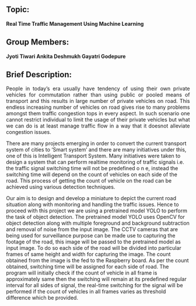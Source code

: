 ## Topic:
**Real Time Traffic Management Using Machine Learning**

## Group Members:
**Jyoti Tiwari
Ankita Deshmukh
Gayatri Godepure**

## Brief Description:

<p align="justify">
People in today’s era usually have tendency of using their own private vehicles for commutation rather than using public or pooled means of transport and this results in large
number of private vehicles on road. This endless increasing number of vehicles on road gives
rise to many problems amongst them traffic congestion tops in every aspect. In such scenario
one cannot restrict individual to limit the usage of their private vehicles but what we can
do is at least manage traffic flow in a way that it doesnot alleviate congestion issues.
                   </p>

There are many projects emerging in order to convert the current transport system of
cities to ‘Smart system’ and there are many initiatives under this, one of this is Intelligent
Transport System. Many initiatives were taken to design a system that can perform realtime monitoring of traffic signals i.e. the traffic signal switching time will not be predefined
o n e, instead the switching time will depend on the count of vehicles on each side of the
road. This process of getting the count of vehicle on the road can be achieved using various
detection techniques.


Our aim is to design and develop a miniature to depict the current road situation along
with monitoring and handling the traffic issues. Hence to proceed with this project we are
using a pretrained model YOLO to perform the task of object detection. The pretrained
model YOLO uses OpenCV for object detection along with multiple foreground and background subtraction and removal of noise from the input image. The CCTV cameras that
are being used for surveillance purpose can be made use to capturing the footage of the
road, this image will be passed to the pretrained model as input image. To do so each side
of the road will be divided into particular frames of same height and width for capturing
the image. The count obtained from the image is the fed to the Raspberry board. As per
the count obtained, switching time will be assigned for each side of road. The program will
initially check if the count of vehicle in all frame is approximately same then the switching
will remain at its predefined regular interval for all sides of signal, the real-time switching for
the signal will be performed if the count of vehicles in all frames varies as threshold difference
which be provided.
